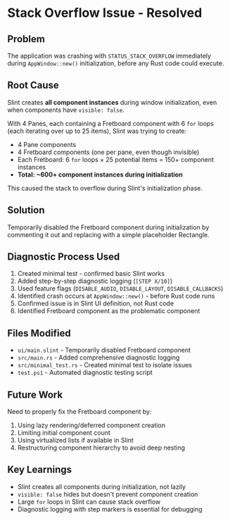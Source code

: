 # Stack Overflow Issue - Resolved

## Problem
The application was crashing with `STATUS_STACK_OVERFLOW` immediately during `AppWindow::new()` initialization, before any Rust code could execute.

## Root Cause
Slint creates **all component instances** during window initialization, even when components have `visible: false`. 

With 4 Panes, each containing a Fretboard component with 6 `for` loops (each iterating over up to 25 items), Slint was trying to create:
- 4 Pane components
- 4 Fretboard components (one per pane, even though invisible)
- Each Fretboard: 6 `for` loops × 25 potential items = 150+ component instances
- **Total: ~600+ component instances during initialization**

This caused the stack to overflow during Slint's initialization phase.

## Solution
Temporarily disabled the Fretboard component during initialization by commenting it out and replacing with a simple placeholder Rectangle.

## Diagnostic Process Used
1. Created minimal test - confirmed basic Slint works
2. Added step-by-step diagnostic logging (`[STEP X/10]`)
3. Used feature flags (`DISABLE_AUDIO`, `DISABLE_LAYOUT`, `DISABLE_CALLBACKS`)
4. Identified crash occurs at `AppWindow::new()` - before Rust code runs
5. Confirmed issue is in Slint UI definition, not Rust code
6. Identified Fretboard component as the problematic component

## Files Modified
- `ui/main.slint` - Temporarily disabled Fretboard component
- `src/main.rs` - Added comprehensive diagnostic logging
- `src/minimal_test.rs` - Created minimal test to isolate issues
- `test.ps1` - Automated diagnostic testing script

## Future Work
Need to properly fix the Fretboard component by:
1. Using lazy rendering/deferred component creation
2. Limiting initial component count
3. Using virtualized lists if available in Slint
4. Restructuring component hierarchy to avoid deep nesting

## Key Learnings
- Slint creates all components during initialization, not lazily
- `visible: false` hides but doesn't prevent component creation
- Large `for` loops in Slint can cause stack overflow
- Diagnostic logging with step markers is essential for debugging

